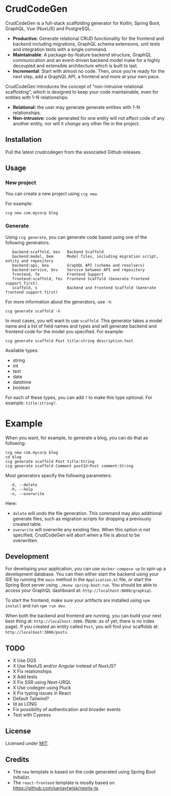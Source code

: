 # CrudCodeGen
CrudCodeGen is a full-stack scaffolding generator for Kotlin, Spring Boot, GraphQL, Vue (NuxtJS) and PostgreSQL.

- **Productive**: Generate relational CRUD functionality for the frontend and backend including migrations, GraphQL schema extensions, unit tests and integration tests with a single command.
- **Maintainable**: A package-by-feature backend structure, GraphQL communication and an event-driven backend model make for a highly decoupled and extensible architecture which is built to last.
- **Incremental**: Start with almost no code. Then, once you're ready for the next step, add a GraphQL API, a frontend and more at your own pace.

CrudCodeGen introduces the concept of "non-intrusive relational scaffolding", which is designed to keep your code maintainable, even for entities with 1-N relationships.

- **Relational:** the user may generate generate entities with 1-N relationships.
- **Non-intrusive:** code generated for one entity will not affect code of any another entity, nor will it *change* any other file in the project.

## Installation
Pull the latest crudcodegen from the associated Github releases.

## Usage
### New project
You can create a new project using `ccg new`.

For example:
```
ccg new com.mycorp blog
```

### Generate
Using `ccg generate`, you can generate code based using one of the following generators.
```
   backend:scaffold, bes   Backend Scaffold
   backend:model, bem      Model files, including migration script, entity and repository
   backend:api, bea        GraphQL API (schema and resolvers)
   backend:service, bsv    Service between API and repository
   frontend, fe            Frontend Support
   frontend:scaffold, fes  Frontend Scaffold (Generate frontend support first)
   scaffold, s             Backend and Frontend Scaffold (Generate frontend support first)
```
For more information about the generators, use `-h`:
```
ccg generate scaffold -h
```
In most cases, you will want to use `scaffold`. This generator takes a model name and a list of field names and types and will generate backend and frontend code for the model you specified. For example:
```
ccg generate scaffold Post title:string description:text
```
Available types:
- string
- int 
- text
- date
- datetime
- boolean

For each of these types, you can add `?` to make this type optional. For example: `title:string?`.

# Example
When you want, for example, to generate a blog, you can do that as following:
```
ccg new com.mycorp blog
cd blog
ccg generate scaffold Post title:String
ccg generate scaffold Comment postId:Post comment:String
```
Most generators specify the following parameters:
```
  -d, --delete
  -h, --help
  -o, --overwrite
```
Here:
- `delete` will undo the file generation. This command may also additional generate files, such as migration scripts for dropping a previously created table.
- `overwrite` will overwrite any existing files. When this option is not specified, CrudCodeGen will abort when a file is about to be overwritten.

## Development
For developing your application, you can use `docker-compose up` to spin up a development database. You can then either start the backend using your IDE by running the `main` method in the `Application.kt` file, or start the Spring Boot server using `./mvnw spring-boot:run`. You should be able to access your GraphQL dashboard at: `http://localhost:8080/graphiql`.

To start the frontend, make sure your artifacts are installed using `npm install` and run `npm run dev`.

When both the backend and frontend are running, you can build your next best thing at: `http://localhost:3000`. (Note: as of yet, there is no index page). If you created an entity called `Post`, you will find your scaffolds at: `http://localhost:3000/posts`.

## TODO
- X Use DGS
- X Use NextJS and/or Angular instead of NuxtJS?
- X Fix relationships
- X Add tests
- X Fix SSR using Next-URQL
- X Use codegen using Pluck
- X Fix typing issues in React
- Default Tailwind?
- Id as LONG
- Fix possibility of authentication and broader events
- Test with Cypress

## License
Licensed under [MIT](LICENSE.md).

## Credits
- The `new` template is based on the code generated using Spring Boot Initializr.
- The `react-frontend` template is mostly based on https://github.com/sanjaytwisk/nextjs-ts.

